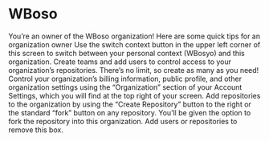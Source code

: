 WBoso
=====

 You’re an owner of the WBoso organization! Here are some quick tips for an organization owner  Use the switch context button in the upper left corner of this screen to switch between your personal context (WBosyo) and this organization.  Create teams and add users to control access to your organization’s repositories. There’s no limit, so create as many as you need!   Control your organization’s billing information, public profile, and other organization settings using the “Organization” section of your Account Settings, which you will find at the top right of your screen.   Add repositories to the organization by using the “Create Repository” button to the right or the standard “fork” button on any repository. You’ll be given the option to fork the repository into this organization.  Add users or repositories to remove this box.
